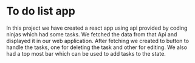 # To do list app
In this project we have created a react app using api provided by coding ninjas which had some tasks.
We fetched the data from that Api and displayed it in our web application.
After fetching we created to button to handle the tasks, one for deleting the task and other for editing.
We also had a top most bar which can be used to add tasks to the state.
